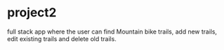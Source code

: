 # project2

full stack app where the user can find Mountain bike trails, add new trails, edit existing trails and delete old trails. 





